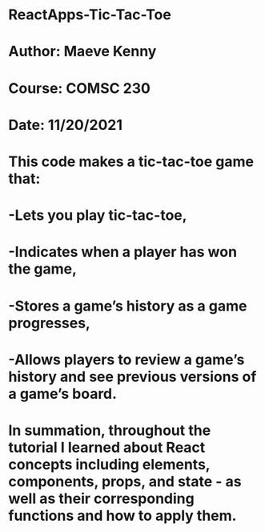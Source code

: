 # ReactApps-Tic-Tac-Toe

# Author: Maeve Kenny
# Course: COMSC 230
# Date: 11/20/2021

# This code makes a tic-tac-toe game that:
# -Lets you play tic-tac-toe,
# -Indicates when a player has won the game,
# -Stores a game’s history as a game progresses,
# -Allows players to review a game’s history and see previous versions of a game’s board.

# In summation, throughout the tutorial I learned about React concepts including elements, components, props, and state - as well as their corresponding functions and how to apply them.
